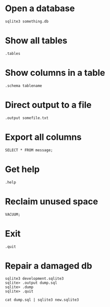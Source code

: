 # Open a database

    sqlite3 something.db

# Show all tables

    .tables

# Show columns in a table

    .schema tablename

# Direct output to a file

    .output somefile.txt

# Export all columns

    SELECT * FROM message;

# Get help

    .help

# Reclaim unused space

    VACUUM;

# Exit

    .quit

# Repair a damaged db

    sqlite3 development.sqlite3
    sqlite> .output dump.sql
    sqlite> .dump
    sqlite> .quit

    cat dump.sql | sqlite3 new.sqlite3